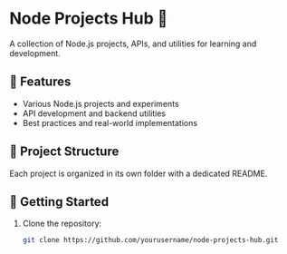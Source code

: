 # Node Projects Hub 🚀

A collection of Node.js projects, APIs, and utilities for learning and development.

## 📌 Features
- Various Node.js projects and experiments
- API development and backend utilities
- Best practices and real-world implementations

## 📂 Project Structure
Each project is organized in its own folder with a dedicated README.

## 🚀 Getting Started
1. Clone the repository:
   ```sh
   git clone https://github.com/yourusername/node-projects-hub.git
